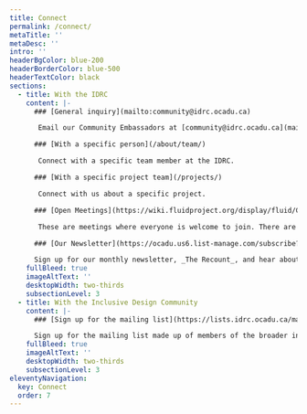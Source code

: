 ```yaml
---
title: Connect
permalink: /connect/
metaTitle: ''
metaDesc: ''
intro: ''
headerBgColor: blue-200
headerBorderColor: blue-500
headerTextColor: black
sections:
  - title: With the IDRC
    content: |-
      ### [General inquiry](mailto:community@idrc.ocadu.ca)

       Email our Community Embassadors at [community@idrc.ocadu.ca](mailto:community@idrc.ocadu.ca).

      ### [With a specific person](/about/team/)

       Connect with a specific team member at the IDRC.

      ### [With a specific project team](/projects/)

       Connect with us about a specific project.

      ### [Open Meetings](https://wiki.fluidproject.org/display/fluid/Community+workshops+and+design+crits)

       These are meetings where everyone is welcome to join. There are two types – community workshops, and design crits.

      ### [Our Newsletter](https://ocadu.us6.list-manage.com/subscribe?u=df09b45913649b12f2a2aef66&id=97ef2e9d6a)

      Sign up for our monthly newsletter, _The Recount_, and hear about IDRC activities and the latest news from the field.
    fullBleed: true
    imageAltText: ''
    desktopWidth: two-thirds
    subsectionLevel: 3
  - title: With the Inclusive Design Community
    content: |-
      ### [Sign up for the mailing list](https://lists.idrc.ocadu.ca/mailman/listinfo/community)

      Sign up for the mailing list made up of members of the broader inclusive design community.
    fullBleed: true
    imageAltText: ''
    desktopWidth: two-thirds
    subsectionLevel: 3
eleventyNavigation:
  key: Connect
  order: 7
---
```

